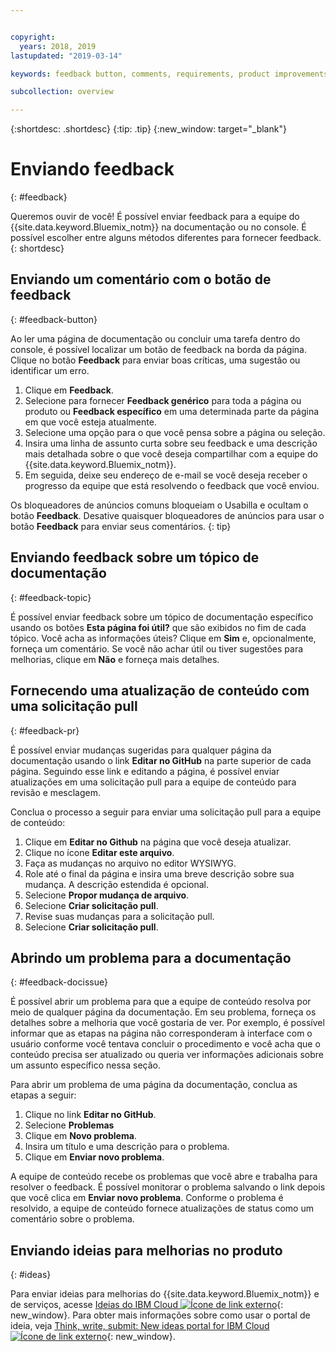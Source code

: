 ```yaml
---


copyright:
  years: 2018, 2019
lastupdated: "2019-03-14"

keywords: feedback button, comments, requirements, product improvements

subcollection: overview

---
```


{:shortdesc: .shortdesc}
{:tip: .tip}
{:new_window: target="_blank"}

# Enviando feedback
{: #feedback}

Queremos ouvir de você! É possível enviar feedback para a equipe
do {{site.data.keyword.Bluemix_notm}} na documentação ou no console. É possível escolher entre alguns métodos diferentes para fornecer feedback.
{: shortdesc}

## Enviando um comentário com o botão de feedback
{: #feedback-button}

Ao ler uma página de documentação ou concluir uma tarefa dentro do console, é possível
localizar um botão de feedback na borda da página. Clique no botão **Feedback** para
enviar boas críticas, uma sugestão ou identificar um erro.

1. Clique em **Feedback**.
2. Selecione para fornecer **Feedback genérico** para toda a página ou produto ou
**Feedback específico** em uma determinada parte da página em que você esteja atualmente.
3. Selecione uma opção para o que você pensa sobre a página ou seleção.
4. Insira uma linha de assunto curta sobre seu feedback e uma descrição mais detalhada sobre o que você
deseja compartilhar com a equipe do {{site.data.keyword.Bluemix_notm}}.
5. Em seguida, deixe seu endereço de e-mail se você deseja receber o progresso da equipe que está
resolvendo o feedback que você enviou.

Os bloqueadores de anúncios comuns bloqueiam o Usabilla e ocultam o botão **Feedback**. Desative quaisquer bloqueadores de anúncios para usar o botão **Feedback** para enviar seus comentários.
{: tip}

## Enviando feedback sobre um tópico de documentação
{: #feedback-topic}

É possível enviar feedback sobre um tópico de documentação específico usando os botões **Esta página foi útil?** que são exibidos no fim de cada tópico. Você acha as informações úteis? Clique em **Sim** e, opcionalmente, forneça um comentário. Se você não achar útil ou tiver sugestões para melhorias, clique em **Não** e forneça mais detalhes.  

## Fornecendo uma atualização de conteúdo com uma solicitação pull
{: #feedback-pr}

É possível enviar mudanças sugeridas para qualquer página da documentação usando o link **Editar
no GitHub** na parte superior de cada página. Seguindo esse link e editando a página, é possível
enviar atualizações em uma solicitação pull para a equipe de conteúdo para revisão e mesclagem. 

Conclua o processo a seguir para enviar uma solicitação pull para a equipe de conteúdo:

1. Clique em **Editar no Github** na página que você deseja atualizar.
2. Clique no ícone **Editar este arquivo**.
3. Faça as mudanças no arquivo no editor WYSIWYG.
4. Role até o final da página e insira uma breve descrição sobre sua mudança. A descrição estendida é
opcional.
5. Selecione **Propor mudança de arquivo**.
6. Selecione **Criar solicitação pull**.
7. Revise suas mudanças para a solicitação pull.
8. Selecione **Criar solicitação pull**. 

## Abrindo um problema para a documentação
{: #feedback-docissue}

É possível abrir um problema para que a equipe de conteúdo resolva por meio de qualquer página
da documentação. Em seu problema, forneça os detalhes sobre a melhoria que você gostaria de ver. Por exemplo,
é possível informar que as etapas na página não corresponderam à interface com o usuário conforme você tentava
concluir o procedimento e você acha que o conteúdo precisa ser atualizado ou queria ver informações adicionais
sobre um assunto específico nessa seção.

Para abrir um problema de uma página da documentação, conclua as etapas a seguir:

1. Clique no link **Editar no GitHub**.
2. Selecione **Problemas**
3. Clique em **Novo problema**.
4. Insira um título e uma descrição para o problema.
5. Clique em **Enviar novo problema**. 

A equipe de conteúdo recebe os problemas que você abre e trabalha para resolver o feedback. É possível
monitorar o problema salvando o link depois que você clica em **Enviar novo problema**. Conforme o problema é resolvido, a equipe de conteúdo fornece atualizações de status como um comentário sobre
o problema.

## Enviando ideias para melhorias no produto
{: #ideas}

Para enviar ideias para melhorias do {{site.data.keyword.Bluemix_notm}} e de serviços, acesse [Ideias do IBM Cloud ![Ícone de link externo](../icons/launch-glyph.svg)](https://ibmcloud.ideas.aha.io){: new_window}. Para obter mais informações sobre como usar o portal de ideia, veja [Think, write, submit: New ideas portal for IBM Cloud ![Ícone de link externo](../icons/launch-glyph.svg)](https://developer.ibm.com/bluemix/2016/10/05/think-write-submit/){: new_window}.

